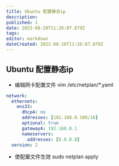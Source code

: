 ```yaml
---
title: Ubuntu 配置静态ip
description: 
published: 1
date: 2022-08-28T11:26:07.879Z
tags: 
editor: markdown
dateCreated: 2022-08-28T11:26:07.879Z
---
```


## Ubuntu 配置静态ip


- 编辑网卡配置文件
	vim /etc/netplan/*.yaml
```yaml
network:
  ethernets:
    ens33:
      dhcp4: no
      addresses: [192.168.0.100/16]
      optional: true
      gateway4: 192.168.0.1
      nameservers:
        addresses: [8.8.8.8]
  version: 2
```
- 使配置文件生效
	sudo netplan apply
